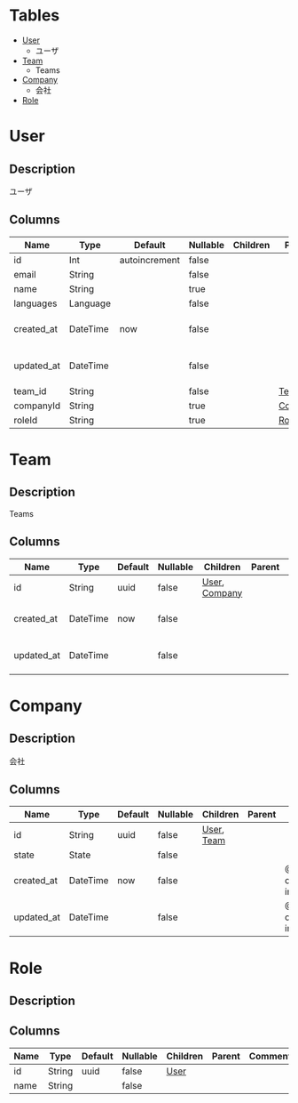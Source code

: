 # Tables
- [User](#user)
  - ユーザ
- [Team](#team)
  - Teams
- [Company](#company)
  - 会社
- [Role](#role)

# User
## Description
ユーザ
## Columns
|Name | Type | Default | Nullable | Children | Parent | Comment|
|--- | --- | --- | --- | --- | --- | ---|
|id | Int | autoincrement | false |  |  | |
|email | String |  | false |  |  | |
|name | String |  | true |  |  | |
|languages | Language |  | false |  |  | |
|created_at | DateTime | now | false |  |  | @HideField({ output: false, input: true })|
|updated_at | DateTime |  | false |  |  | @HideField({ output: false, input: true })|
|team_id | String |  | false |  | [Team](#team) | |
|companyId | String |  | true |  | [Company](#company) | |
|roleId | String |  | true |  | [Role](#role) | |
# Team
## Description
Teams
## Columns
|Name | Type | Default | Nullable | Children | Parent | Comment|
|--- | --- | --- | --- | --- | --- | ---|
|id | String | uuid | false | [User](#user), [Company](#company) |  | |
|created_at | DateTime | now | false |  |  | @HideField({ output: false, input: true })|
|updated_at | DateTime |  | false |  |  | @HideField({ output: false, input: true })|
# Company
## Description
会社
## Columns
|Name | Type | Default | Nullable | Children | Parent | Comment|
|--- | --- | --- | --- | --- | --- | ---|
|id | String | uuid | false | [User](#user), [Team](#team) |  | |
|state | State |  | false |  |  | |
|created_at | DateTime | now | false |  |  | @HideField({ output: false, input: true })|
|updated_at | DateTime |  | false |  |  | @HideField({ output: false, input: true })|
# Role
## Description

## Columns
|Name | Type | Default | Nullable | Children | Parent | Comment|
|--- | --- | --- | --- | --- | --- | ---|
|id | String | uuid | false | [User](#user) |  | |
|name | String |  | false |  |  | |